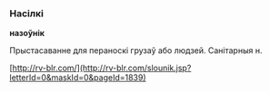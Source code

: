 ### Насілкі
**назоўнік**

Прыстасаванне для пераноскі грузаў або людзей. Санітарныя н.

<a rel="author">[http://rv-blr.com/](http://rv-blr.com/slounik.jsp?letterId=0&maskId=0&pageId=1839)</a>
